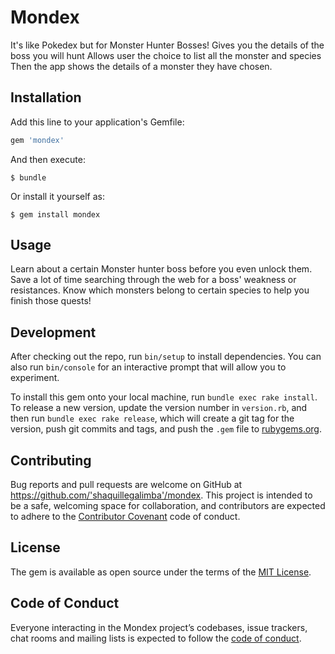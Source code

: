 # Mondex

It's like Pokedex but for Monster Hunter Bosses!
Gives you the details of the boss you will hunt
Allows user the choice to list all the monster and species
Then the app shows the details of a monster they have chosen.

## Installation

Add this line to your application's Gemfile:

```ruby
gem 'mondex'
```

And then execute:

    $ bundle

Or install it yourself as:

    $ gem install mondex

## Usage

Learn about a certain Monster hunter boss before you even unlock them.
Save a lot of time searching through the web for a boss' weakness or resistances.
Know which monsters belong to certain species to help you finish those quests!

## Development

After checking out the repo, run `bin/setup` to install dependencies. You can also run `bin/console` for an interactive prompt that will allow you to experiment.

To install this gem onto your local machine, run `bundle exec rake install`. To release a new version, update the version number in `version.rb`, and then run `bundle exec rake release`, which will create a git tag for the version, push git commits and tags, and push the `.gem` file to [rubygems.org](https://rubygems.org).

## Contributing

Bug reports and pull requests are welcome on GitHub at https://github.com/'shaquillegalimba'/mondex. This project is intended to be a safe, welcoming space for collaboration, and contributors are expected to adhere to the [Contributor Covenant](http://contributor-covenant.org) code of conduct.

## License

The gem is available as open source under the terms of the [MIT License](https://opensource.org/licenses/MIT).

## Code of Conduct

Everyone interacting in the Mondex project’s codebases, issue trackers, chat rooms and mailing lists is expected to follow the [code of conduct](https://github.com/'shaquillegalimba'/mondex/blob/master/CODE_OF_CONDUCT.md).

